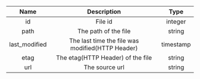 | Name | Description | Type |
|:----:|:-----------:|:----:|
| id | File id | integer |
| path | The path of the file | string |
| last_modified | The last time the file was modified(HTTP Header) | timestamp |
| etag | The etag(HTTP Header) of the file | string |
| url | The source url | string |
